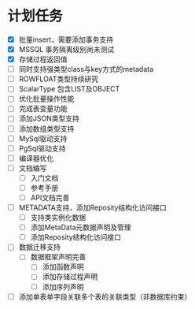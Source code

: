 # 计划任务

- [X] 批量insert，需要添加事务支持
- [X] MSSQL 事务隔离级别尚未测试
- [X] 存储过程返回值
- [ ] 同时支持强类型class与key方式的metadata
- [ ] ROWFLOAT类型持续研究
- [ ] ScalarType 包含LIST及OBJECT
- [ ] 优化批量操作性能
- [ ] 完成表变量功能
- [ ] 添加JSON类型支持
- [ ] 添加数组类型支持
- [ ] MySql驱动支持
- [ ] PgSql驱动支持
- [ ] 编译器优化
- [ ] 文档编写
  - [ ] 入门文档
  - [ ] 参考手册
  - [ ] API文档完善
- [ ] METADATA支持，添加Reposity结构化访问接口
  - [ ] 支持类实例化数据
  - [ ] 添加MetaData元数据声明及管理
  - [ ] 添加Reposity结构化访问接口
- [ ] 数据迁移支持
  - [ ] 数据框架声明完善
    - [ ] 添加函数声明
    - [ ] 添加存储过程声明
    - [ ] 添加序列声明
- [ ] 添加单表单字段关联多个表的关联类型（非数据库约束）
